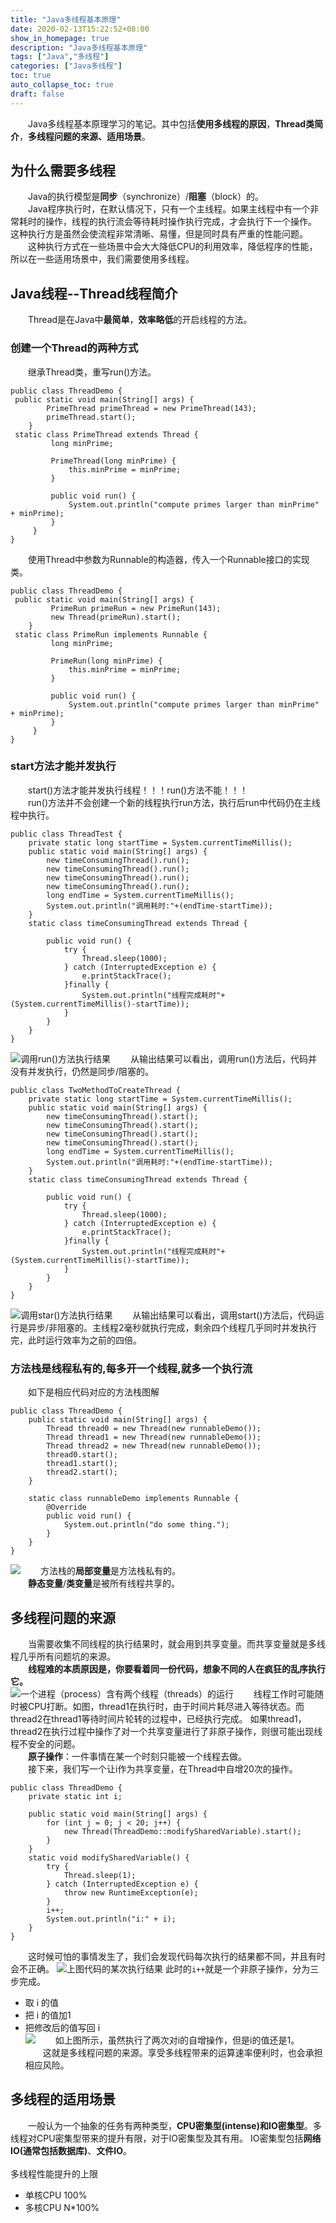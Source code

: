 ```yaml
---
title: "Java多线程基本原理"
date: 2020-02-13T15:22:52+08:00
show_in_homepage: true
description: "Java多线程基本原理"
tags: ["Java","多线程"]
categories: ["Java多线程"]
toc: true
auto_collapse_toc: true
draft: false
---
```

&emsp;&emsp;Java多线程基本原理学习的笔记。其中包括**使用多线程的原因**，**Thread类简介**，**多线程问题的来源、适用场景**。

<!--more-->
## 为什么需要多线程
&emsp;&emsp;Java的执行模型是**同步**（synchronize）/**阻塞**（block）的。    
&emsp;&emsp;Java程序执行时，在默认情况下，只有一个主线程。如果主线程中有一个非常耗时的操作，线程的执行流会等待耗时操作执行完成，才会执行下一个操作。
这种执行方是虽然会使流程非常清晰、易懂，但是同时具有严重的性能问题。   
&emsp;&emsp;这种执行方式在一些场景中会大大降低CPU的利用效率，降低程序的性能，所以在一些适用场景中，我们需要使用多线程。

## Java线程--Thread线程简介
&emsp;&emsp;Thread是在Java中**最简单**，**效率略低**的开启线程的方法。  
### 创建一个Thread的两种方式
&emsp;&emsp;继承Thread类，重写run()方法。
```
public class ThreadDemo {
 public static void main(String[] args) {
        PrimeThread primeThread = new PrimeThread(143);
        primeThread.start();
    }
 static class PrimeThread extends Thread {
         long minPrime;
 
         PrimeThread(long minPrime) {
             this.minPrime = minPrime;
         }
 
         public void run() {
             System.out.println("compute primes larger than minPrime" + minPrime);
         }
     }
}
```
&emsp;&emsp;使用Thread中参数为Runnable的构造器，传入一个Runnable接口的实现类。
```
public class ThreadDemo {
 public static void main(String[] args) {
         PrimeRun primeRun = new PrimeRun(143);
         new Thread(primeRun).start();
    }
 static class PrimeRun implements Runnable {
         long minPrime;
 
         PrimeRun(long minPrime) {
             this.minPrime = minPrime;
         }
 
         public void run() {
             System.out.println("compute primes larger than minPrime" + minPrime);
         }
     }
}
```
### start方法才能并发执行
&emsp;&emsp;start()方法才能并发执行线程！！！run()方法不能！！！  
&emsp;&emsp;run()方法并不会创建一个新的线程执行run方法，执行后run中代码仍在主线程中执行。
```
public class ThreadTest {
    private static long startTime = System.currentTimeMillis();
    public static void main(String[] args) {
        new timeConsumingThread().run();
        new timeConsumingThread().run();
        new timeConsumingThread().run();
        new timeConsumingThread().run();
        long endTime = System.currentTimeMillis();
        System.out.println("调用耗时:"+(endTime-startTime));
    }
    static class timeConsumingThread extends Thread {

        public void run() {
            try {
                Thread.sleep(1000);
            } catch (InterruptedException e) {
                e.printStackTrace();
            }finally {
                System.out.println("线程完成耗时"+(System.currentTimeMillis()-startTime));
            }
        }
    }
}
```
![调用run()方法执行结果](/images/Java/thread/run.jpg)
&emsp;&emsp;从输出结果可以看出，调用run()方法后，代码并没有并发执行，仍然是同步/阻塞的。
```
public class TwoMethodToCreateThread {
    private static long startTime = System.currentTimeMillis();
    public static void main(String[] args) {
        new timeConsumingThread().start();
        new timeConsumingThread().start();
        new timeConsumingThread().start();
        new timeConsumingThread().start();
        long endTime = System.currentTimeMillis();
        System.out.println("调用耗时:"+(endTime-startTime));
    }
    static class timeConsumingThread extends Thread {

        public void run() {
            try {
                Thread.sleep(1000);
            } catch (InterruptedException e) {
                e.printStackTrace();
            }finally {
                System.out.println("线程完成耗时"+(System.currentTimeMillis()-startTime));
            }
        }
    }
}
```
![调用star()方法执行结果](/images/Java/thread/start.jpg)
&emsp;&emsp;从输出结果可以看出，调用start()方法后，代码运行是异步/非阻塞的。主线程2毫秒就执行完成，剩余四个线程几乎同时并发执行完，此时运行效率为之前的四倍。
### 方法栈是线程私有的,每多开一个线程,就多一个执行流
&emsp;&emsp;如下是相应代码对应的方法栈图解
```
public class ThreadDemo {
    public static void main(String[] args) {
        Thread thread0 = new Thread(new runnableDemo());
        Thread thread1 = new Thread(new runnableDemo());
        Thread thread2 = new Thread(new runnableDemo());
        thread0.start();
        thread1.start();
        thread2.start();
    }

    static class runnableDemo implements Runnable {
        @Override
        public void run() {
            System.out.println("do some thing.");
        }
    }
}
```
![](/images/Java/thread/method_stack.png)
&emsp;&emsp;方法栈的**局部变量**是方法栈私有的。       
&emsp;&emsp;**静态变量**/**类变量**是被所有线程共享的。
## 多线程问题的来源
&emsp;&emsp;当需要收集不同线程的执行结果时，就会用到共享变量。而共享变量就是多线程几乎所有问题坑的来源。  
&emsp;&emsp;**线程难的本质原因是，你要看着同一份代码，想象不同的人在疯狂的乱序执行它。**  
![一个进程（process）含有两个线程（threads）的运行](/images/Java/thread/220px-Multithreaded_process.svg.png)
&emsp;&emsp;线程工作时可能随时被CPU打断。如图，thread1在执行时，由于时间片耗尽进入等待状态。而thread2在thread1等待时间片轮转的过程中，已经执行完成。
如果thread1，thread2在执行过程中操作了对一个共享变量进行了非原子操作，则很可能出现线程不安全的问题。  
&emsp;&emsp;**原子操作**：一件事情在某一个时刻只能被一个线程去做。  
&emsp;&emsp;接下来，我们写一个让i作为共享变量，在Thread中自增20次的操作。
```
public class ThreadDemo {
    private static int i;

    public static void main(String[] args) {
        for (int j = 0; j < 20; j++) {
            new Thread(ThreadDemo::modifySharedVariable).start();
        }
    }
    static void modifySharedVariable() {
        try {
            Thread.sleep(1);
        } catch (InterruptedException e) {
            throw new RuntimeException(e);
        }
        i++;
        System.out.println("i:" + i);
    }
}
```
&emsp;&emsp;这时候可怕的事情发生了，我们会发现代码每次执行的结果都不同，并且有时会不正确。
![上图代码的某次执行结果](/images/Java/thread/modifySharedVaribaleResult.png)
此时的```i++```就是一个非原子操作，分为三步完成。
- 取 i 的值
- 把 i 的值加1
- 把修改后的值写回 i<br/>
![](/images/Java/thread/ThreadModifySharedVariable.png)
&emsp;&emsp;如上图所示，虽然执行了两次对i的自增操作，但是i的值还是1。  
&emsp;&emsp;这就是多线程问题的来源。享受多线程带来的运算速率便利时，也会承担相应风险。
## 多线程的适用场景
&emsp;&emsp;一般认为一个抽象的任务有两种类型，**CPU密集型(intense)**和**IO密集型**。多线程对CPU密集型带来的提升有限，对于IO密集型及其有用。
IO密集型包括**网络IO(通常包括数据库)**、**文件IO**。  
<br/>多线程性能提升的上限 
- 单核CPU 100%  
- 多核CPU N*100%





